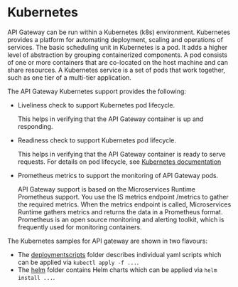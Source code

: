 # Kubernetes 
API Gateway can be run within a Kubernetes (k8s) environment. Kubernetes provides a platform for automating deployment, scaling and operations of services. The basic scheduling unit in Kubernetes is a pod. It adds a higher level of abstraction by grouping containerized components. A pod consists of one or more containers that are co-located on the host machine and can share resources. A Kubernetes service is a set of pods that work together, such as one tier of a multi-tier application.

The API Gateway Kubernetes support provides the following:
* Liveliness check to support Kubernetes pod lifecycle.

    This helps in verifying that the API Gateway container is up and responding.

* Readiness check to support Kubernetes pod lifecycle.

    This helps in verifying that the API Gateway container is ready to serve requests. For details
on pod lifecycle, see [Kubernetes documentation](https://kubernetes.io/docs/home/)

* Prometheus metrics to support the monitoring of API Gateway pods.

    API Gateway support is based on the Microservices Runtime Prometheus support. You use
the IS metrics endpoint /metrics to gather the required metrics. When the metrics endpoint is
called, Microservices Runtime gathers metrics and returns the data in a Prometheus format.
Prometheus is an open source monitoring and alerting toolkit, which is frequently used for
monitoring containers. 

The Kubernetes samples for API gateway are shown in two flavours:

* The [deploymentscripts](deploymentscripts) folder describes individual yaml scripts which can be applied via `kubectl apply -f ...`.
* The [helm](helm) folder contains Helm charts which can be applied via `helm install ...`.
